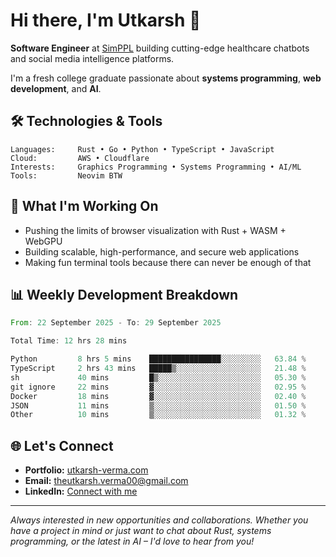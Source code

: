 # Hi there, I'm Utkarsh 👋

**Software Engineer** at [SimPPL](https://simppl.org) building cutting-edge healthcare chatbots and social media intelligence platforms.

I'm a fresh college graduate passionate about **systems programming**, **web development**, and **AI**.

## 🛠️ Technologies & Tools

```
Languages:     Rust • Go • Python • TypeScript • JavaScript
Cloud:         AWS • Cloudflare
Interests:     Graphics Programming • Systems Programming • AI/ML
Tools:         Neovim BTW
```

## 🚀 What I'm Working On

- Pushing the limits of browser visualization with Rust + WASM + WebGPU
- Building scalable, high-performance, and secure web applications
- Making fun terminal tools because there can never be enough of that

## 📊 Weekly Development Breakdown

<!--START_SECTION:waka-->

```rust
From: 22 September 2025 - To: 29 September 2025

Total Time: 12 hrs 28 mins

Python         8 hrs 5 mins    ████████████████░░░░░░░░░   63.84 %
TypeScript     2 hrs 43 mins   █████▒░░░░░░░░░░░░░░░░░░░   21.48 %
sh             40 mins         █▒░░░░░░░░░░░░░░░░░░░░░░░   05.30 %
git ignore     22 mins         ▓░░░░░░░░░░░░░░░░░░░░░░░░   02.95 %
Docker         18 mins         ▓░░░░░░░░░░░░░░░░░░░░░░░░   02.40 %
JSON           11 mins         ▒░░░░░░░░░░░░░░░░░░░░░░░░   01.50 %
Other          10 mins         ▒░░░░░░░░░░░░░░░░░░░░░░░░   01.32 %
```

<!--END_SECTION:waka-->

## 🌐 Let's Connect

- **Portfolio:** [utkarsh-verma.com](https://utkarsh-verma.com)
- **Email:** theutkarsh.verma00@gmail.com
- **LinkedIn:** [Connect with me](https://linkedin.com/in/utkarsh-verm4)

---

*Always interested in new opportunities and collaborations. Whether you have a project in mind or just want to chat about Rust, systems programming, or the latest in AI – I'd love to hear from you!*

